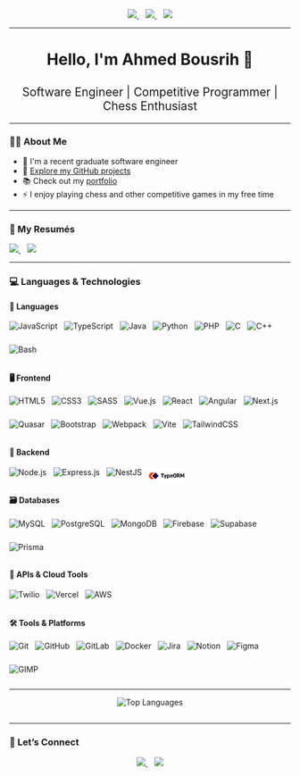 <div align="center">
  <!-- LinkedIn -->
  <a href="https://www.linkedin.com/in/ahmed-bousrih/">
    <img src="https://img.shields.io/static/v1?label=%20&message=LinkedIn&logo=linkedin&color=0077B5&style=for-the-badge" height="28" />
  </a>

  <!-- Portfolio -->
  <a href="https://ahmed-bousrih.github.io/Portfolio/" style="margin-left:12px;">
    <img src="https://img.shields.io/static/v1?label=%20&message=Portfolio&logo=about-dot-me&color=FF4136&style=for-the-badge" height="28" />
  </a>

  <!-- Email -->
  <a href="mailto:ahmed.bousrih@outlook.com" style="margin-left:12px;">
    <img src="https://img.shields.io/static/v1?label=%20&message=Email&logo=mail&color=0078D4&style=for-the-badge" height="28" />
  </a>
</div>

---

<h1 align="center">Hello, I'm Ahmed Bousrih 👋</h1>
<h2 align="center" style="font-weight:normal; font-size:1.3rem;">Software Engineer | Competitive Programmer | Chess Enthusiast</h2>

---

### 👨‍💻 About Me

- 🔭 I'm a recent graduate software engineer  
- 🚀 [Explore my GitHub projects](https://github.com/Ahmed-Bousrih)  
- 📚 Check out my [portfolio](https://ahmed-bousrih.github.io/Portfolio/)  
- ⚡ I enjoy playing chess and other competitive games in my free time  

---

### 📄 My Resumés
<a href="https://github.com/Ahmed-Bousrih/Ahmed-Bousrih/blob/main/Resume/AhmedBousrih(ENG).pdf">
  <img src="https://img.shields.io/badge/English-PDF-blue?logo=adobeacrobatreader&style=for-the-badge" height="28" />
</a>
<a href="https://github.com/Ahmed-Bousrih/Ahmed-Bousrih/blob/main/Resume/AhmedBousrih(FR).pdf" style="margin-left:12px;">
  <img src="https://img.shields.io/badge/Français-PDF-red?logo=adobeacrobatreader&style=for-the-badge" height="28" />
</a>

---

### 💻 Languages & Technologies

#### 📝 Languages
<div style="display:flex; flex-wrap:wrap; gap:12px ;align-items:center;">
  <img src="https://cdn.jsdelivr.net/gh/devicons/devicon/icons/javascript/javascript-original.svg" height="30" alt="JavaScript" title="JavaScript"/> 
  <img src="https://cdn.jsdelivr.net/gh/devicons/devicon/icons/typescript/typescript-original.svg" height="30" alt="TypeScript" title="TypeScript"/> 
  <img src="https://cdn.jsdelivr.net/gh/devicons/devicon/icons/java/java-original.svg" height="30" alt="Java" title="Java"/> 
  <img src="https://cdn.jsdelivr.net/gh/devicons/devicon/icons/python/python-original.svg" height="30" alt="Python" title="Python"/> 
  <img src="https://cdn.jsdelivr.net/gh/devicons/devicon/icons/php/php-original.svg" height="30" alt="PHP" title="PHP"/> 
  <img src="https://cdn.jsdelivr.net/gh/devicons/devicon/icons/c/c-original.svg" height="30" alt="C" title="C"/> 
  <img src="https://cdn.jsdelivr.net/gh/devicons/devicon/icons/cplusplus/cplusplus-original.svg" height="30" alt="C++" title="C++"/> 
  <img src="https://cdn.jsdelivr.net/gh/devicons/devicon/icons/bash/bash-original.svg" height="30" alt="Bash" title="Bash"/>
</div>

#### 🖥️ Frontend
<div  style="display:flex; flex-wrap:wrap; align-items:center; gap:12px;">
  <img src="https://cdn.jsdelivr.net/gh/devicons/devicon/icons/html5/html5-original.svg" height="30" alt="HTML5" title="HTML"/> 
  <img src="https://cdn.jsdelivr.net/gh/devicons/devicon/icons/css3/css3-original.svg" height="30" alt="CSS3" title="CSS"/> 
  <img src="https://cdn.jsdelivr.net/gh/devicons/devicon/icons/sass/sass-original.svg" height="30" alt="SASS" title="SASS"/> 
  <img src="https://cdn.jsdelivr.net/gh/devicons/devicon/icons/vuejs/vuejs-original.svg" height="30" alt="Vue.js" title="Vue"/> 
  <img src="https://cdn.jsdelivr.net/gh/devicons/devicon/icons/react/react-original.svg" height="30" alt="React" title="React"/> 
  <img src="https://cdn.jsdelivr.net/gh/devicons/devicon/icons/angularjs/angularjs-original.svg" height="30" alt="Angular" title="Angular"/> 
  <img src="https://cdn.jsdelivr.net/gh/devicons/devicon/icons/nextjs/nextjs-original.svg" height="30" alt="Next.js" title="Next.js"/> 
  <img src="https://cdn.simpleicons.org/quasar/15AABF" height="30" alt="Quasar" title="Quasar"/> 
  <img src="https://cdn.jsdelivr.net/gh/devicons/devicon/icons/bootstrap/bootstrap-original.svg" height="30" alt="Bootstrap" title="Bootstrap"/> 
  <img src="https://cdn.jsdelivr.net/gh/devicons/devicon/icons/webpack/webpack-original.svg" height="30" alt="Webpack" title="Webpack"/> 
  <img src="https://vitejs.dev/logo.svg" height="30" alt="Vite" title="Vite"/> 
  <img src="https://www.vectorlogo.zone/logos/tailwindcss/tailwindcss-icon.svg" height="30" alt="TailwindCSS" title="TailwindCSS"/>
</div>

#### 🔧 Backend
<div style="display:flex; flex-wrap:wrap; gap:12px; align-items:center;">
  <img src="https://cdn.jsdelivr.net/gh/devicons/devicon/icons/nodejs/nodejs-original.svg" height="30" alt="Node.js" title="Node.js"/> 
  <img src="https://cdn.jsdelivr.net/gh/devicons/devicon/icons/express/express-original.svg" height="30" alt="Express.js" title="Express.js"/> 
  <img src="https://cdn.jsdelivr.net/gh/devicons/devicon/icons/nestjs/nestjs-original.svg" height="30" alt="NestJS" title="NestJS"/> 
  <img src="https://raw.githubusercontent.com/typeorm/typeorm/master/resources/logo_big.png" height="30" alt="TypeORM" title="TypeORM"/>
</div>

#### 🗃️ Databases
<div style="display:flex; flex-wrap:wrap; gap:12px; align-items:center;">
  <img src="https://cdn.jsdelivr.net/gh/devicons/devicon/icons/mysql/mysql-original.svg" height="30" alt="MySQL" title="MySQL"/> 
  <img src="https://cdn.jsdelivr.net/gh/devicons/devicon/icons/postgresql/postgresql-original.svg" height="30" alt="PostgreSQL" title="PostgreSQL"/> 
  <img src="https://cdn.jsdelivr.net/gh/devicons/devicon/icons/mongodb/mongodb-original.svg" height="30" alt="MongoDB" title="MongoDB"/> 
  <img src="https://cdn.jsdelivr.net/gh/devicons/devicon/icons/firebase/firebase-plain.svg" height="30" alt="Firebase" title="Firebase"/> 
  <img src="https://cdn.jsdelivr.net/gh/devicons/devicon/icons/supabase/supabase-original.svg" height="30" alt="Supabase" title="Supabase"/> 
  <img src="https://cdn.jsdelivr.net/gh/devicons/devicon/icons/prisma/prisma-original.svg" height="30" alt="Prisma" title="Prisma"/>
</div>

#### 🔌 APIs & Cloud Tools
<div style="display:flex; flex-wrap:wrap; align-items:center; gap:12px;">
  <img src="https://cdn.simpleicons.org/twilio/F22F46" height="30" alt="Twilio" title="Twilio"/> 
  <img src="https://cdn.simpleicons.org/vercel/000000" height="30" alt="Vercel" title="Vercel"/> 
  <img src="https://cdn.jsdelivr.net/gh/devicons/devicon/icons/amazonwebservices/amazonwebservices-original-wordmark.svg" height="30" alt="AWS" title="AWS"/>
</div>

#### 🛠️ Tools & Platforms
<div align="center" style="display:flex; flex-wrap:wrap; align-items:center; gap:12px;">
  <img src="https://cdn.jsdelivr.net/gh/devicons/devicon/icons/git/git-original.svg" height="30" alt="Git" title="Git"/> 
  <img src="https://cdn.jsdelivr.net/gh/devicons/devicon/icons/github/github-original.svg" height="30" alt="GitHub" title="GitHub"/> 
  <img src="https://cdn.jsdelivr.net/gh/devicons/devicon/icons/gitlab/gitlab-original.svg" height="30" alt="GitLab" title="GitLab"/> 
  <img src="https://cdn.jsdelivr.net/gh/devicons/devicon/icons/docker/docker-original.svg" height="30" alt="Docker" title="Docker"/> 
  <img src="https://cdn.jsdelivr.net/gh/devicons/devicon/icons/jira/jira-original.svg" height="30" alt="Jira" title="Jira"/> 
  <img src="https://cdn.jsdelivr.net/gh/devicons/devicon/icons/notion/notion-original.svg" height="30" alt="Notion" title="Notion"/> 
  <img src="https://cdn.jsdelivr.net/gh/devicons/devicon/icons/figma/figma-original.svg" height="30" alt="Figma" title="Figma"/> 
  <img src="https://cdn.jsdelivr.net/gh/devicons/devicon/icons/gimp/gimp-original.svg" height="30" alt="GIMP" title="GIMP"/>
</div>


---

<div align="center">
  <img src="https://github-readme-stats.vercel.app/api/top-langs/?username=Ahmed-Bousrih&layout=compact&theme=default&hide=Makefile,HTML&count_private=true" width="350" alt="Top Languages" style="margin-bottom: 15px;" title="Language stats"/>
</div>

---

### 🔗 Let’s Connect

<div align="center">
  <a href="https://www.linkedin.com/in/ahmed-bousrih/">
    <img src="https://img.shields.io/static/v1?label=%20&message=LinkedIn&logo=linkedin&color=0077B5&style=for-the-badge" height="28" />
  </a>
  <a href="mailto:ahmed.bousrih@outlook.com" style="margin-left:12px;">
    <img src="https://img.shields.io/static/v1?label=%20&message=Email&logo=mail&color=0078D4&style=for-the-badge" height="28" />
  </a>
</div>
